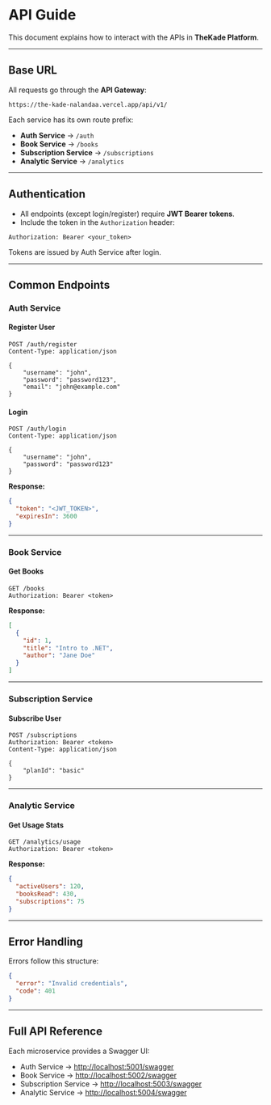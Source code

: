 # API Guide

This document explains how to interact with the APIs in **TheKade Platform**.

---

## Base URL

All requests go through the **API Gateway**:

```
https://the-kade-nalandaa.vercel.app/api/v1/
```

Each service has its own route prefix:

- **Auth Service** → `/auth`
- **Book Service** → `/books`
- **Subscription Service** → `/subscriptions`
- **Analytic Service** → `/analytics`

---

## Authentication

- All endpoints (except login/register) require **JWT Bearer tokens**.
- Include the token in the `Authorization` header:

```http
Authorization: Bearer <your_token>
```

Tokens are issued by Auth Service after login.

---

## Common Endpoints

### Auth Service

#### Register User

```http
POST /auth/register
Content-Type: application/json

{
    "username": "john",
    "password": "password123",
    "email": "john@example.com"
}
```

#### Login

```http
POST /auth/login
Content-Type: application/json

{
    "username": "john",
    "password": "password123"
}
```

**Response:**

```json
{
  "token": "<JWT_TOKEN>",
  "expiresIn": 3600
}
```

---

### Book Service

#### Get Books

```http
GET /books
Authorization: Bearer <token>
```

**Response:**

```json
[
  {
    "id": 1,
    "title": "Intro to .NET",
    "author": "Jane Doe"
  }
]
```

---

### Subscription Service

#### Subscribe User

```http
POST /subscriptions
Authorization: Bearer <token>
Content-Type: application/json

{
    "planId": "basic"
}
```

---

### Analytic Service

#### Get Usage Stats

```http
GET /analytics/usage
Authorization: Bearer <token>
```

**Response:**

```json
{
  "activeUsers": 120,
  "booksRead": 430,
  "subscriptions": 75
}
```

---

## Error Handling

Errors follow this structure:

```json
{
  "error": "Invalid credentials",
  "code": 401
}
```

---

## Full API Reference

Each microservice provides a Swagger UI:

- Auth Service → [http://localhost:5001/swagger](http://localhost:5001/swagger)
- Book Service → [http://localhost:5002/swagger](http://localhost:5002/swagger)
- Subscription Service → [http://localhost:5003/swagger](http://localhost:5003/swagger)
- Analytic Service → [http://localhost:5004/swagger](http://localhost:5004/swagger)
